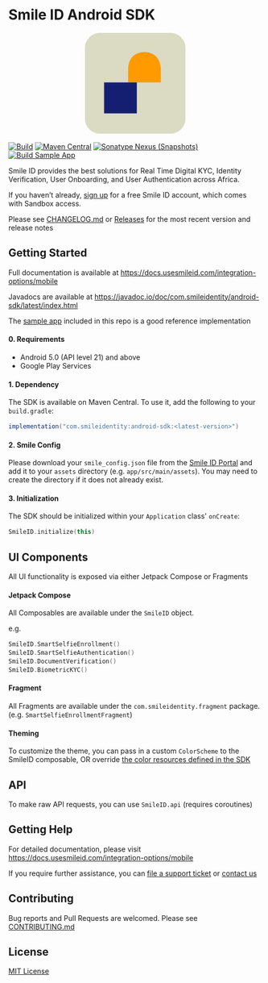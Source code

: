 # Smile ID Android SDK

<p align="center">
    <img width="200" height="200" style="border-radius:15%" src="sample/listing/ic_launcher-playstore.png" />
</p>

[![Build](https://github.com/smileidentity/android/actions/workflows/build.yaml/badge.svg)](https://github.com/smileidentity/android/actions/workflows/build.yaml)
[![Maven Central](https://img.shields.io/maven-central/v/com.smileidentity/android-sdk)](https://mvnrepository.com/artifact/com.smileidentity/android-sdk)
[![Sonatype Nexus (Snapshots)](https://img.shields.io/nexus/s/com.smileidentity/android-sdk?server=https%3A%2F%2Foss.sonatype.org)](https://oss.sonatype.org/content/repositories/snapshots/com/smileidentity/android-sdk/)
[![Build Sample App](https://github.com/smileidentity/android/actions/workflows/build_app.yaml/badge.svg)](https://github.com/smileidentity/android/actions/workflows/build_app.yaml)

Smile ID provides the best solutions for Real Time Digital KYC, Identity Verification, User
Onboarding, and User Authentication across Africa.

If you haven’t already, 
[sign up](https://www.usesmileid.com/schedule-a-demo/) for a free Smile ID account, which comes
with Sandbox access.

Please see [CHANGELOG.md](CHANGELOG.md) or
[Releases](https://github.com/smileidentity/android/releases) for the most recent version and
release notes

## Getting Started

Full documentation is available at https://docs.usesmileid.com/integration-options/mobile

Javadocs are available at https://javadoc.io/doc/com.smileidentity/android-sdk/latest/index.html

The [sample app](sample/src/main/java/com/smileidentity/sample/compose/MainScreen.kt) included in
this repo is a good reference implementation

#### 0. Requirements

- Android 5.0 (API level 21) and above
- Google Play Services

#### 1. Dependency

The SDK is available on Maven Central. To use it, add the following to your `build.gradle`:

```groovy
implementation("com.smileidentity:android-sdk:<latest-version>")
```

#### 2. Smile Config

Please download your `smile_config.json` file from the 
[Smile ID Portal](https://portal.usesmileid.com/sdk) and add it to your `assets` directory (e.g. 
`app/src/main/assets`). You may need to create the directory if it does not already exist. 

#### 3. Initialization

The SDK should be initialized within your `Application` class' `onCreate`:

```kotlin
SmileID.initialize(this) 
```

## UI Components

All UI functionality is exposed via either Jetpack Compose or Fragments

#### Jetpack Compose

All Composables are available under the `SmileID` object.

e.g.

```kotlin
SmileID.SmartSelfieEnrollment()
SmileID.SmartSelfieAuthentication()
SmileID.DocumentVerification()
SmileID.BiometricKYC()
```

#### Fragment

All Fragments are available under the `com.smileidentity.fragment` package.
(e.g. `SmartSelfieEnrollmentFragment`)

#### Theming

To customize the theme, you can pass in a custom `ColorScheme` to the SmileID composable, OR
override [the color resources defined in the SDK](lib/src/main/res/values/colors.xml)

## API

To make raw API requests, you can use `SmileID.api` (requires coroutines)

## Getting Help

For detailed documentation, please visit https://docs.usesmileid.com/integration-options/mobile

If you require further assistance, you can 
[file a support ticket](https://portal.usesmileid.com/partner/support/tickets) or 
[contact us](https://www.usesmileid.com/contact-us/)

## Contributing

Bug reports and Pull Requests are welcomed. Please see [CONTRIBUTING.md](CONTRIBUTING.md)

## License

[MIT License](LICENSE)
